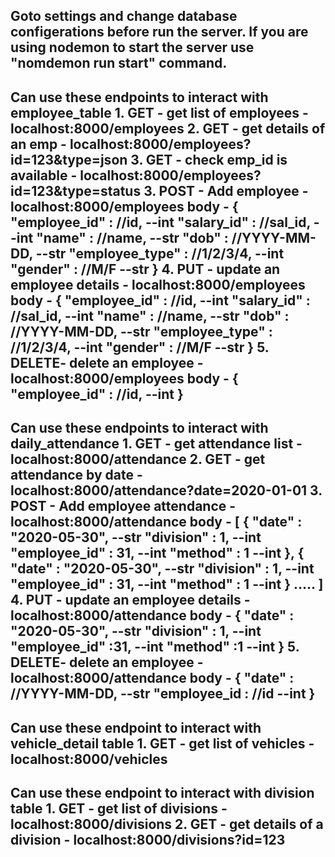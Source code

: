 Goto settings and change database configerations before run the server.
If you are using nodemon to start the server use "nomdemon run start" command.
------------------------------------------------------------------------------------------------
Can use these endpoints to interact with employee_table
    1. GET  - get list of employees     - localhost:8000/employees
    2. GET  - get details of an emp     - localhost:8000/employees?id=123&type=json
    3. GET  - check emp_id is available - localhost:8000/employees?id=123&type=status
    3. POST - Add employee              - localhost:8000/employees
        body -  {
                    "employee_id"   : //id,             --int
                    "salary_id"     : //sal_id,         --int
                    "name"          : //name,           --str
                    "dob"           : //YYYY-MM-DD,   --str
                    "employee_type" : //1/2/3/4,      --int
                    "gender"        : //M/F           --str
                }
    4. PUT - update an employee details - localhost:8000/employees
        body -  {
                    "employee_id"   : //id,             --int
                    "salary_id"     : //sal_id,         --int
                    "name"          : //name,           --str
                    "dob"           : //YYYY-MM-DD,     --str
                    "employee_type" : //1/2/3/4,        --int
                    "gender"        : //M/F             --str
                }
    5. DELETE- delete an employee       - localhost:8000/employees
         body - {
                    "employee_id"   : //id,             --int
                }
------------------------------------------------------------------------------------------------
Can use these endpoints to interact with daily_attendance
    1. GET  - get attendance list       - localhost:8000/attendance
    2. GET  - get attendance by date    - localhost:8000/attendance?date=2020-01-01
    3. POST - Add employee attendance   - localhost:8000/attendance
        body -  [
                    {
                        "date"          : "2020-05-30",     --str
                        "division"      : 1,                --int 
                        "employee_id"   : 31,               --int
                        "method"        : 1                 --int
                    },
                    {
                        "date"          : "2020-05-30",     --str
                        "division"      : 1,                --int 
                        "employee_id"   : 31,               --int
                        "method"        : 1                 --int
                    } .....
                ]
    4. PUT - update an employee details - localhost:8000/attendance
        body -  {
                    "date"          : "2020-05-30",     --str
                    "division"      : 1,                --int 
                    "employee_id"   :31,                --int
                    "method"        :1                  --int
                }
    5. DELETE- delete an employee       - localhost:8000/attendance
         body - {
                    "date"          : //YYYY-MM-DD,     --str
                    "employee_id    : //id              --int
                }
------------------------------------------------------------------------------------------------
Can use these endpoint to interact with vehicle_detail table
    1. GET - get list of vehicles       - localhost:8000/vehicles
------------------------------------------------------------------------------------------------
Can use these endpoint to interact with division table
    1. GET - get list of divisions         - localhost:8000/divisions
    2. GET - get details of a division     - localhost:8000/divisions?id=123
------------------------------------------------------------------------------------------------